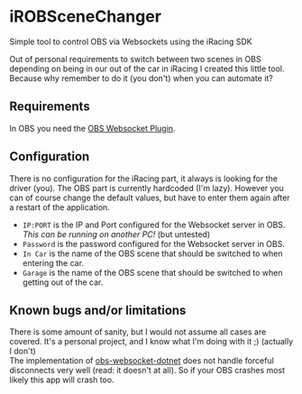 # iROBSceneChanger
Simple tool to control OBS via Websockets using the iRacing SDK

Out of personal requirements to switch between two scenes in OBS depending on being in our out of the car in iRacing I created this little tool. Because why remember to do it (you don't) when you can automate it?

## Requirements
In OBS you need the [OBS Websocket Plugin](https://github.com/Palakis/obs-websocket).

## Configuration
There is no configuration for the iRacing part, it always is looking for the driver (you). The OBS part is currently hardcoded (I'm lazy). However you can of course change the default values, but have to enter them again after a restart of the application. 
+ `IP:PORT` is the IP and Port configured for the Websocket server in OBS. *This can be running on another PC!* (but untested)
+ `Password` is the password configured for the Websocket server in OBS.
+ `In Car` is the name of the OBS scene that should be switched to when entering the car.
+ `Garage` is the name of the OBS scene that should be switched to when getting out of the car.

## Known bugs and/or limitations
There is some amount of sanity, but I would not assume all cases are covered. It's a personal project, and I know what I'm doing with it ;) (actually I don't)  
The implementation of [obs-websocket-dotnet](https://github.com/Palakis/obs-websocket-dotnet) does not handle forceful disconnects very well (read: it doesn't at all). So if your OBS crashes most likely this app will crash too.
